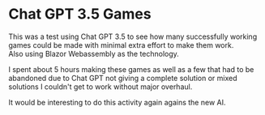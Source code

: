 ﻿# Chat GPT 3.5 Games
This was a test using Chat GPT 3.5 to see how many successfully working games could be made with minimal extra effort to make them work.  
Also using Blazor Webassembly as the technology.

I spent about 5 hours making these games as well as a few that had to be abandoned due to Chat GPT not giving a complete solution or mixed solutions I couldn't get to work without major overhaul.  

It would be interesting to do this activity again agains the new AI.  

